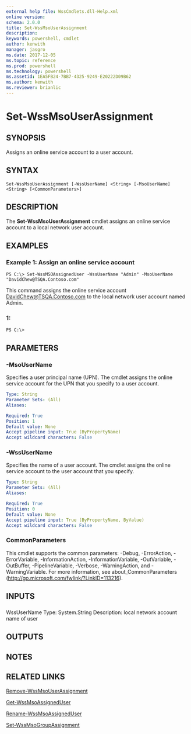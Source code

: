 ```yaml
---
external help file: WssCmdlets.dll-Help.xml
online version: 
schema: 2.0.0
title: Set-WssMsoUserAssignment
description: 
keywords: powershell, cmdlet
author: kenwith
manager: jasgro
ms.date: 2017-12-05
ms.topic: reference
ms.prod: powershell
ms.technology: powershell
ms.assetid: 1EA5FB24-7BB7-4325-9249-E20222D09B62
ms.author: kenwith
ms.reviewer: brianlic
---
```


# Set-WssMsoUserAssignment

## SYNOPSIS
Assigns an online service account to a user account.

## SYNTAX

```
Set-WssMsoUserAssignment [-WssUserName] <String> [-MsoUserName] <String> [<CommonParameters>]
```

## DESCRIPTION
The **Set-WssMsoUserAssignment** cmdlet assigns an online service account to a local network user account.

## EXAMPLES

### Example 1: Assign an online service account
```
PS C:\> Set-WssMSOAssignedUser -WssUserName "Admin" -MsoUserName "DavidChew@TSQA.Contoso.com"
```

This command assigns the online service account DavidChew@TSQA.Contoso.com to the local network user account named Admin.

### 1:
```
PS C:\>
```

## PARAMETERS

### -MsoUserName
Specifies a user principal name (UPN).
The cmdlet assigns the online service account for the UPN that you specify to a user account.

```yaml
Type: String
Parameter Sets: (All)
Aliases: 

Required: True
Position: 1
Default value: None
Accept pipeline input: True (ByPropertyName)
Accept wildcard characters: False
```

### -WssUserName
Specifies the name of a user account.
The cmdlet assigns the online service account to the user account that you specify.

```yaml
Type: String
Parameter Sets: (All)
Aliases: 

Required: True
Position: 0
Default value: None
Accept pipeline input: True (ByPropertyName, ByValue)
Accept wildcard characters: False
```

### CommonParameters
This cmdlet supports the common parameters: -Debug, -ErrorAction, -ErrorVariable, -InformationAction, -InformationVariable, -OutVariable, -OutBuffer, -PipelineVariable, -Verbose, -WarningAction, and -WarningVariable. For more information, see about_CommonParameters (http://go.microsoft.com/fwlink/?LinkID=113216).

## INPUTS

###  
WssUserName
Type: System.String
Description: local network account name of user

## OUTPUTS

## NOTES

## RELATED LINKS

[Remove-WssMsoUserAssignment](./Remove-WssMsoUserAssignment.md)

[Get-WssMsoAssignedUser](./Get-WssMsoAssignedUser.md)

[Rename-WssMsoAssignedUser](./Rename-WssMsoAssignedUser.md)

[Set-WssMsoGroupAssignment](./Set-WssMsoGroupAssignment.md)
